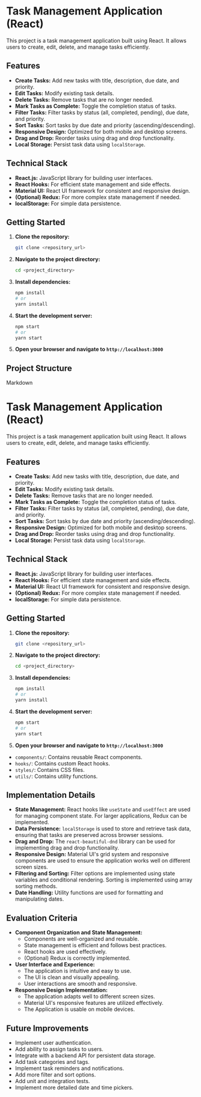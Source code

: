 # Task Management Application (React)

This project is a task management application built using React. It allows users to create, edit, delete, and manage tasks efficiently.

## Features

* **Create Tasks:** Add new tasks with title, description, due date, and priority.
* **Edit Tasks:** Modify existing task details.
* **Delete Tasks:** Remove tasks that are no longer needed.
* **Mark Tasks as Complete:** Toggle the completion status of tasks.
* **Filter Tasks:** Filter tasks by status (all, completed, pending), due date, and priority.
* **Sort Tasks:** Sort tasks by due date and priority (ascending/descending).
* **Responsive Design:** Optimized for both mobile and desktop screens.
* **Drag and Drop:** Reorder tasks using drag and drop functionality.
* **Local Storage:** Persist task data using `localStorage`.

## Technical Stack

* **React.js:** JavaScript library for building user interfaces.
* **React Hooks:** For efficient state management and side effects.
* **Material UI:** React UI framework for consistent and responsive design.
* **(Optional) Redux:** For more complex state management if needed.
* **localStorage:** For simple data persistence.

## Getting Started

1.  **Clone the repository:**

    ```bash
    git clone <repository_url>
    ```

2.  **Navigate to the project directory:**

    ```bash
    cd <project_directory>
    ```

3.  **Install dependencies:**

    ```bash
    npm install
    # or
    yarn install
    ```

4.  **Start the development server:**

    ```bash
    npm start
    # or
    yarn start
    ```

5.  **Open your browser and navigate to `http://localhost:3000`**

## Project Structure

Markdown

# Task Management Application (React)

This project is a task management application built using React. It allows users to create, edit, delete, and manage tasks efficiently.

## Features

* **Create Tasks:** Add new tasks with title, description, due date, and priority.
* **Edit Tasks:** Modify existing task details.
* **Delete Tasks:** Remove tasks that are no longer needed.
* **Mark Tasks as Complete:** Toggle the completion status of tasks.
* **Filter Tasks:** Filter tasks by status (all, completed, pending), due date, and priority.
* **Sort Tasks:** Sort tasks by due date and priority (ascending/descending).
* **Responsive Design:** Optimized for both mobile and desktop screens.
* **Drag and Drop:** Reorder tasks using drag and drop functionality.
* **Local Storage:** Persist task data using `localStorage`.

## Technical Stack

* **React.js:** JavaScript library for building user interfaces.
* **React Hooks:** For efficient state management and side effects.
* **Material UI:** React UI framework for consistent and responsive design.
* **(Optional) Redux:** For more complex state management if needed.
* **localStorage:** For simple data persistence.

## Getting Started

1.  **Clone the repository:**

    ```bash
    git clone <repository_url>
    ```

2.  **Navigate to the project directory:**

    ```bash
    cd <project_directory>
    ```

3.  **Install dependencies:**

    ```bash
    npm install
    # or
    yarn install
    ```

4.  **Start the development server:**

    ```bash
    npm start
    # or
    yarn start
    ```

5.  **Open your browser and navigate to `http://localhost:3000`**



* `components/`: Contains reusable React components.
* `hooks/`: Contains custom React hooks.
* `styles/`: Contains CSS files.
* `utils/`: Contains utility functions.

## Implementation Details

* **State Management:** React hooks like `useState` and `useEffect` are used for managing component state. For larger applications, Redux can be implemented.
* **Data Persistence:** `localStorage` is used to store and retrieve task data, ensuring that tasks are preserved across browser sessions.
* **Drag and Drop:** The `react-beautiful-dnd` library can be used for implementing drag and drop functionality.
* **Responsive Design:** Material UI's grid system and responsive components are used to ensure the application works well on different screen sizes.
* **Filtering and Sorting:** Filter options are implemented using state variables and conditional rendering. Sorting is implemented using array sorting methods.
* **Date Handling:** Utility functions are used for formatting and manipulating dates.

## Evaluation Criteria

* **Component Organization and State Management:**
    * Components are well-organized and reusable.
    * State management is efficient and follows best practices.
    * React hooks are used effectively.
    * (Optional) Redux is correctly implemented.
* **User Interface and Experience:**
    * The application is intuitive and easy to use.
    * The UI is clean and visually appealing.
    * User interactions are smooth and responsive.
* **Responsive Design Implementation:**
    * The application adapts well to different screen sizes.
    * Material UI's responsive features are utilized effectively.
    * The Application is usable on mobile devices.

## Future Improvements

* Implement user authentication.
* Add ability to assign tasks to users.
* Integrate with a backend API for persistent data storage.
* Add task categories and tags.
* Implement task reminders and notifications.
* Add more filter and sort options.
* Add unit and integration tests.
* Implement more detailed date and time pickers.


